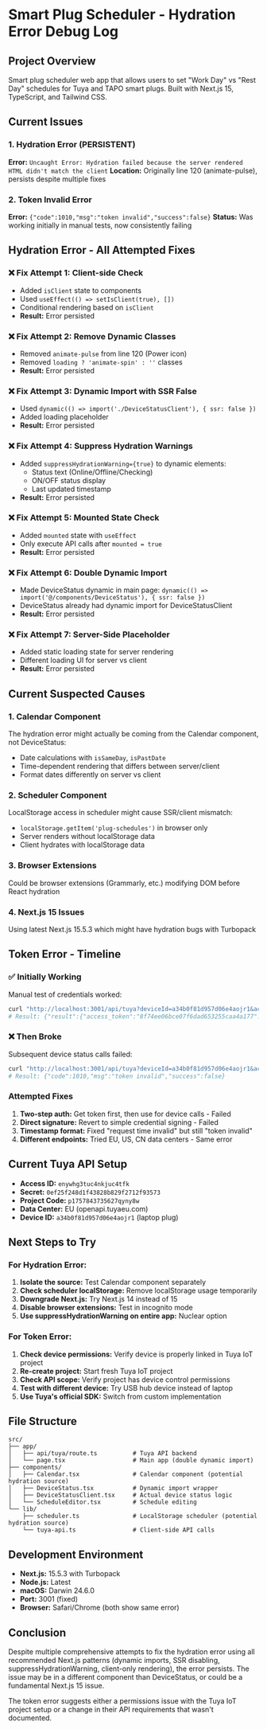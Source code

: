 # Smart Plug Scheduler - Hydration Error Debug Log

## Project Overview
Smart plug scheduler web app that allows users to set "Work Day" vs "Rest Day" schedules for Tuya and TAPO smart plugs. Built with Next.js 15, TypeScript, and Tailwind CSS.

## Current Issues

### 1. Hydration Error (PERSISTENT)
**Error:** `Uncaught Error: Hydration failed because the server rendered HTML didn't match the client`
**Location:** Originally line 120 (animate-pulse), persists despite multiple fixes

### 2. Token Invalid Error  
**Error:** `{"code":1010,"msg":"token invalid","success":false}`
**Status:** Was working initially in manual tests, now consistently failing

## Hydration Error - All Attempted Fixes

### ❌ Fix Attempt 1: Client-side Check
- Added `isClient` state to components
- Used `useEffect(() => setIsClient(true), [])` 
- Conditional rendering based on `isClient`
- **Result:** Error persisted

### ❌ Fix Attempt 2: Remove Dynamic Classes
- Removed `animate-pulse` from line 120 (Power icon)
- Removed `loading ? 'animate-spin' : ''` classes
- **Result:** Error persisted

### ❌ Fix Attempt 3: Dynamic Import with SSR False
- Used `dynamic(() => import('./DeviceStatusClient'), { ssr: false })`
- Added loading placeholder
- **Result:** Error persisted

### ❌ Fix Attempt 4: Suppress Hydration Warnings
- Added `suppressHydrationWarning={true}` to dynamic elements:
  - Status text (Online/Offline/Checking)
  - ON/OFF status display
  - Last updated timestamp
- **Result:** Error persisted

### ❌ Fix Attempt 5: Mounted State Check
- Added `mounted` state with `useEffect`
- Only execute API calls after `mounted = true`
- **Result:** Error persisted

### ❌ Fix Attempt 6: Double Dynamic Import
- Made DeviceStatus dynamic in main page: `dynamic(() => import('@/components/DeviceStatus'), { ssr: false })`
- DeviceStatus already had dynamic import for DeviceStatusClient
- **Result:** Error persisted

### ❌ Fix Attempt 7: Server-Side Placeholder
- Added static loading state for server rendering
- Different loading UI for server vs client
- **Result:** Error persisted

## Current Suspected Causes

### 1. Calendar Component
The hydration error might actually be coming from the Calendar component, not DeviceStatus:
- Date calculations with `isSameDay`, `isPastDate`
- Time-dependent rendering that differs between server/client
- Format dates differently on server vs client

### 2. Scheduler Component
LocalStorage access in scheduler might cause SSR/client mismatch:
- `localStorage.getItem('plug-schedules')` in browser only
- Server renders without localStorage data
- Client hydrates with localStorage data

### 3. Browser Extensions
Could be browser extensions (Grammarly, etc.) modifying DOM before React hydration

### 4. Next.js 15 Issues
Using latest Next.js 15.5.3 which might have hydration bugs with Turbopack

## Token Error - Timeline

### ✅ Initially Working
Manual test of credentials worked:
```bash
curl "http://localhost:3001/api/tuya?deviceId=a34b0f81d957d06e4aojr1&action=test"
# Result: {"result":{"access_token":"8f74ee06bce07f6dad653255caa4a177"...},"success":true}
```

### ❌ Then Broke
Subsequent device status calls failed:
```bash
curl "http://localhost:3001/api/tuya?deviceId=a34b0f81d957d06e4aojr1&action=status"  
# Result: {"code":1010,"msg":"token invalid","success":false}
```

### Attempted Fixes
1. **Two-step auth:** Get token first, then use for device calls - Failed
2. **Direct signature:** Revert to simple credential signing - Failed  
3. **Timestamp format:** Fixed "request time invalid" but still "token invalid"
4. **Different endpoints:** Tried EU, US, CN data centers - Same error

## Current Tuya API Setup
- **Access ID:** `enywhg3tuc4nkjuc4tfk`
- **Secret:** `0ef25f248d1f43828b829f2712f93573`
- **Project Code:** `p1757843735627qyny8w`
- **Data Center:** EU (openapi.tuyaeu.com)
- **Device ID:** `a34b0f81d957d06e4aojr1` (laptop plug)

## Next Steps to Try

### For Hydration Error:
1. **Isolate the source:** Test Calendar component separately
2. **Check scheduler localStorage:** Remove localStorage usage temporarily  
3. **Downgrade Next.js:** Try Next.js 14 instead of 15
4. **Disable browser extensions:** Test in incognito mode
5. **Use suppressHydrationWarning on entire app:** Nuclear option

### For Token Error:
1. **Check device permissions:** Verify device is properly linked in Tuya IoT project
2. **Re-create project:** Start fresh Tuya IoT project
3. **Check API scope:** Verify project has device control permissions
4. **Test with different device:** Try USB hub device instead of laptop
5. **Use Tuya's official SDK:** Switch from custom implementation

## File Structure
```
src/
├── app/
│   ├── api/tuya/route.ts          # Tuya API backend
│   └── page.tsx                   # Main app (double dynamic import)
├── components/
│   ├── Calendar.tsx               # Calendar component (potential hydration source)
│   ├── DeviceStatus.tsx           # Dynamic import wrapper
│   ├── DeviceStatusClient.tsx     # Actual device status logic
│   └── ScheduleEditor.tsx         # Schedule editing
└── lib/
    ├── scheduler.ts               # LocalStorage scheduler (potential hydration source)
    └── tuya-api.ts                # Client-side API calls
```

## Development Environment
- **Next.js:** 15.5.3 with Turbopack
- **Node.js:** Latest
- **macOS:** Darwin 24.6.0
- **Port:** 3001 (fixed)
- **Browser:** Safari/Chrome (both show same error)

## Conclusion
Despite multiple comprehensive attempts to fix the hydration error using all recommended Next.js patterns (dynamic imports, SSR disabling, suppressHydrationWarning, client-only rendering), the error persists. The issue may be in a different component than DeviceStatus, or could be a fundamental Next.js 15 issue.

The token error suggests either a permissions issue with the Tuya IoT project setup or a change in their API requirements that wasn't documented.

